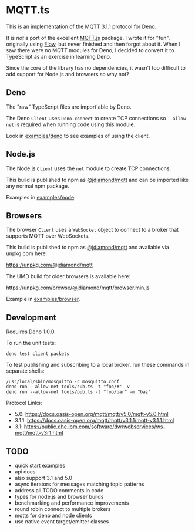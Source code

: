 # MQTT.ts

This is an implementation of the MQTT 3.1.1 protocol for [Deno](https://deno.land/).

It is _not_ a port of the excellent [MQTT.js](https://github.com/mqttjs/MQTT.js) package. I wrote it for "fun", originally using [Flow](https://flow.org/), but never finished and then forgot about it. When I saw there were no MQTT modules for Deno, I decided to convert it to TypeScript as an exercise in learning Deno.

Since the core of the library has no dependencies, it wasn't too difficult to add support for Node.js and browsers so why not?

## Deno

The "raw" TypeScript files are import'able by Deno.

The Deno `Client` uses `Deno.connect` to create TCP connections so `--allow-net` is required when running code using this module.

Look in [examples/deno](examples/deno) to see examples of using the client.

## Node.js

The Node.js `Client` uses the `net` module to create TCP connections.

This build is published to npm as [@jdiamond/mqtt](https://www.npmjs.com/package/@jdiamond/mqtt) and can be imported like any normal npm package.

Examples in [examples/node](examples/node).

## Browsers

The browser `Client` uses a `WebSocket` object to connect to a broker that supports MQTT over WebSockets.

This build is published to npm as [@jdiamond/mqtt](https://www.npmjs.com/package/@jdiamond/mqtt) and available via unpkg.com here:

https://unpkg.com/@jdiamond/mqtt

The UMD build for older browsers is available here:

https://unpkg.com/browse/@jdiamond/mqtt/browser.min.js

Example in [examples/browser](examples/browser).

## Development

Requires Deno 1.0.0.

To run the unit tests:

```
deno test client packets
```

To test publishing and subscribing to a local broker, run these commands in separate shells:

```
/usr/local/sbin/mosquitto -c mosquitto.conf
deno run --allow-net tools/sub.ts -t "foo/#" -v
deno run --allow-net tools/pub.ts -t "foo/bar" -m "baz"
```

Protocol Links:

- 5.0: https://docs.oasis-open.org/mqtt/mqtt/v5.0/mqtt-v5.0.html
- 3.1.1: https://docs.oasis-open.org/mqtt/mqtt/v3.1.1/mqtt-v3.1.1.html
- 3.1: https://public.dhe.ibm.com/software/dw/webservices/ws-mqtt/mqtt-v3r1.html

## TODO

- quick start examples
- api docs
- also support 3.1 and 5.0
- async iterators for messages matching topic patterns
- address all TODO comments in code
- types for node.js and browser builds
- benchmarking and performance improvements
- round robin connect to multiple brokers
- mqtts for deno and node clients
- use native event target/emitter classes
